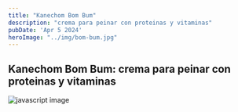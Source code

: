 ```yaml
---
title: "Kanechom Bom Bum"
description: "crema para peinar con proteinas y vitaminas"
pubDate: 'Apr 5 2024'
heroImage: "../img/bom-bum.jpg"
---
```


## Kanechom Bom Bum: crema para peinar con proteinas y vitaminas

![javascript image](/img/bom-bum.jpg)


